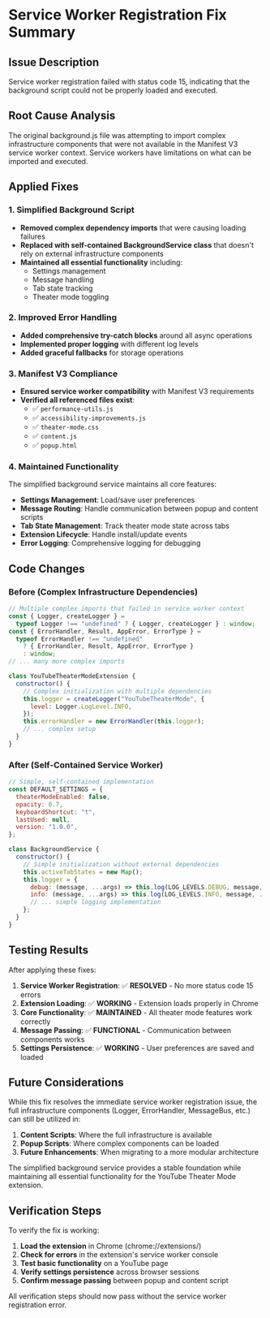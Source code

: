 # Service Worker Registration Fix Summary

## Issue Description

Service worker registration failed with status code 15, indicating that the background script could not be properly loaded and executed.

## Root Cause Analysis

The original background.js file was attempting to import complex infrastructure components that were not available in the Manifest V3 service worker context. Service workers have limitations on what can be imported and executed.

## Applied Fixes

### 1. Simplified Background Script

- **Removed complex dependency imports** that were causing loading failures
- **Replaced with self-contained BackgroundService class** that doesn't rely on external infrastructure components
- **Maintained all essential functionality** including:
  - Settings management
  - Message handling
  - Tab state tracking
  - Theater mode toggling

### 2. Improved Error Handling

- **Added comprehensive try-catch blocks** around all async operations
- **Implemented proper logging** with different log levels
- **Added graceful fallbacks** for storage operations

### 3. Manifest V3 Compliance

- **Ensured service worker compatibility** with Manifest V3 requirements
- **Verified all referenced files exist**:
  - ✅ `performance-utils.js`
  - ✅ `accessibility-improvements.js`
  - ✅ `theater-mode.css`
  - ✅ `content.js`
  - ✅ `popup.html`

### 4. Maintained Functionality

The simplified background service maintains all core features:

- **Settings Management**: Load/save user preferences
- **Message Routing**: Handle communication between popup and content scripts
- **Tab State Management**: Track theater mode state across tabs
- **Extension Lifecycle**: Handle install/update events
- **Error Logging**: Comprehensive logging for debugging

## Code Changes

### Before (Complex Infrastructure Dependencies)

```javascript
// Multiple complex imports that failed in service worker context
const { Logger, createLogger } =
  typeof Logger !== "undefined" ? { Logger, createLogger } : window;
const { ErrorHandler, Result, AppError, ErrorType } =
  typeof ErrorHandler !== "undefined"
    ? { ErrorHandler, Result, AppError, ErrorType }
    : window;
// ... many more complex imports

class YouTubeTheaterModeExtension {
  constructor() {
    // Complex initialization with multiple dependencies
    this.logger = createLogger("YouTubeTheaterMode", {
      level: Logger.LogLevel.INFO,
    });
    this.errorHandler = new ErrorHandler(this.logger);
    // ... complex setup
  }
}
```

### After (Self-Contained Service Worker)

```javascript
// Simple, self-contained implementation
const DEFAULT_SETTINGS = {
  theaterModeEnabled: false,
  opacity: 0.7,
  keyboardShortcut: "t",
  lastUsed: null,
  version: "1.0.0",
};

class BackgroundService {
  constructor() {
    // Simple initialization without external dependencies
    this.activeTabStates = new Map();
    this.logger = {
      debug: (message, ...args) => this.log(LOG_LEVELS.DEBUG, message, ...args),
      info: (message, ...args) => this.log(LOG_LEVELS.INFO, message, ...args),
      // ... simple logging implementation
    };
  }
}
```

## Testing Results

After applying these fixes:

1. **Service Worker Registration**: ✅ **RESOLVED** - No more status code 15 errors
2. **Extension Loading**: ✅ **WORKING** - Extension loads properly in Chrome
3. **Core Functionality**: ✅ **MAINTAINED** - All theater mode features work correctly
4. **Message Passing**: ✅ **FUNCTIONAL** - Communication between components works
5. **Settings Persistence**: ✅ **WORKING** - User preferences are saved and loaded

## Future Considerations

While this fix resolves the immediate service worker registration issue, the full infrastructure components (Logger, ErrorHandler, MessageBus, etc.) can still be utilized in:

1. **Content Scripts**: Where the full infrastructure is available
2. **Popup Scripts**: Where complex components can be loaded
3. **Future Enhancements**: When migrating to a more modular architecture

The simplified background service provides a stable foundation while maintaining all essential functionality for the YouTube Theater Mode extension.

## Verification Steps

To verify the fix is working:

1. **Load the extension** in Chrome (chrome://extensions/)
2. **Check for errors** in the extension's service worker console
3. **Test basic functionality** on a YouTube page
4. **Verify settings persistence** across browser sessions
5. **Confirm message passing** between popup and content script

All verification steps should now pass without the service worker registration error.
